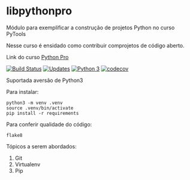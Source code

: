 # libpythonpro
Módulo para exemplificar a construção de projetos Python no curso PyTools

Nesse curso é ensidado como contribuir comprojetos de código aberto.

Link do curso [Python Pro](https://pythonpro.com.br/)

[![Build Status](https://travis-ci.com/eduardobazler/libpythonpro.svg?branch=main)](https://travis-ci.com/eduardobazler/libpythonpro)
[![Updates](https://pyup.io/repos/github/eduardobazler/libpythonpro/shield.svg)](https://pyup.io/repos/github/eduardobazler/libpythonpro/)
[![Python 3](https://pyup.io/repos/github/eduardobazler/libpythonpro/python-3-shield.svg)](https://pyup.io/repos/github/eduardobazler/libpythonpro/)
[![codecov](https://codecov.io/gh/eduardobazler/libpythonpro/branch/main/graph/badge.svg?token=TQ0UZ31OOR)](https://codecov.io/gh/eduardobazler/libpythonpro)

Suportada aversão de Python3

Para instalar: 

```console
python3 -m venv .venv
source .venv/bin/activate
pip install -r requirements
```
Para conferir qualidade do código:

```console
flake8
```

Tópicos a serem abordados:
 1. Git
 2. Virtualenv
 3. Pip
 